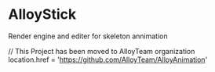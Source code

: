 # AlloyStick
Render engine and editer for skeleton annimation

// This Project has been moved to AlloyTeam organization  
location.href = 'https://github.com/AlloyTeam/AlloyAnimation'

